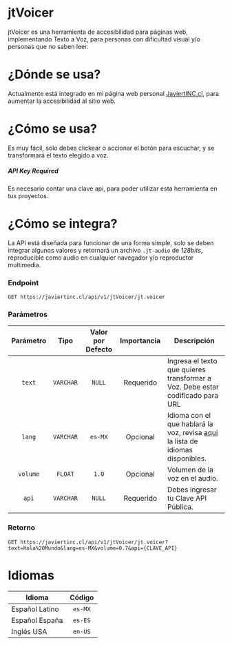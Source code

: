 # jtVoicer

jtVoicer es una herramienta de accesibilidad para páginas web, implementando Texto a Voz, para personas con dificultad visual y/o personas que no saben leer.

# ¿Dónde se usa?

Actualmente está integrado en mi página web personal [JaviertINC.cl](https://javiertinc.cl), para aumentar la accesibilidad al sitio web.

# ¿Cómo se usa?

Es muy fácil, solo debes clickear o accionar el botón para escuchar, y se transformará el texto elegido a voz.

##### API Key Required

Es necesario contar una clave api, para poder utilizar esta herramienta en tus proyectos.

# ¿Cómo se integra?

La API  está diseñada para funcionar de una forma simple, solo se deben integrar algunos valores y retornará un archivo `.jt-audio` de *128bits*, reproducible como audio en cualquier navegador y/o reproductor multimedia.

### Endpoint
```
GET https://javiertinc.cl/api/v1/jtVoicer/jt.voicer
```

### Parámetros

| Parámetro | Tipo | Valor por Defecto | Importancia | Descripción |
|:---------:|:----:|:-----------------:|:-----------:|-------------|
| `text` | `VARCHAR` | `NULL` | Requerido | Ingresa el texto que quieres transformar a Voz. Debe estar codificado para URL |
| `lang` | `VARCHAR` | `es-MX` | Opcional | Idioma con el que hablará la voz, revisa [aquí](#idiomas) la lista de idiomas disponibles. |
| `volume` | `FLOAT` | `1.0` | Opcional | Volumen de la voz en el audio. |
| `api` | `VARCHAR` | `NULL` | Requerido | Debes ingresar tu Clave API Pública. |

### Retorno
```
GET https://javiertinc.cl/api/v1/jtVoicer/jt.voicer?text=Hola%20Mundo&lang=es-MX&volume=0.7&api={CLAVE_API}
```

# Idiomas

| Idioma | Código |
| --- | :-----: |
| Español Latino | `es-MX` |
| Español España | `es-ES` |
| Inglés USA | `en-US` |
